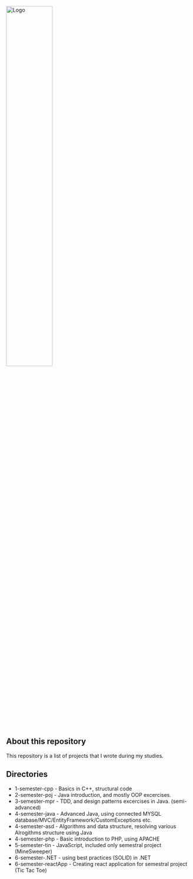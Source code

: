 <img src="http://apgcglz.cluster028.hosting.ovh.net/github/university/pjait.png" alt="Logo" width="50%" height="auto">

## About this repository
This repository is a list of projects that I wrote during my studies.  

## Directories

- 1-semester-cpp - Basics in C++, structural code
- 2-semester-poj - Java introduction, and mostly OOP excercises.  
- 3-semester-mpr - TDD, and design patterns excercises in Java. (semi-advanced)
- 4-semester-java - Advanced Java, using connected MYSQL database/MVC/EntityFramework/CustomExceptions etc.
- 4-semester-asd - Algorithms and data structure, resolving various Alrogithms structure using Java
- 4-semester-php - Basic introduction to PHP, using APACHE
- 5-semester-tin - JavaScript, included only semestral project (MineSweeper)
- 6-semester-.NET - using best practices (SOLID) in .NET
- 6-semester-reactApp - Creating react application for semestral project (Tic Tac Toe)
  
